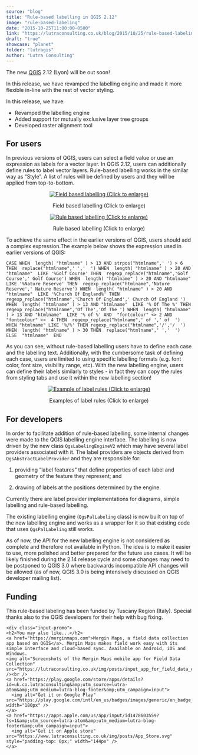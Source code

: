 ```yaml
---
source: "blog"
title: "Rule-based labelling in QGIS 2.12"
image: "rule-based-labeling"
date: "2015-10-25T11:00:00-0500"
link: "https://lutraconsulting.co.uk/blog/2015/10/25/rule-based-labeling/"
draft: "true"
showcase: "planet"
folder: "lutragis"
author: "Lutra Consulting"
---
```


<p>The new <a href="http://www2.qgis.org/en/site/" target="_blank">QGIS</a> 2.12 (Lyon) will be out soon!</p>

<p>In this release, we have revamped the labelling engine and made it more flexible in-line with the rest of vector styling.</p>

<p>In this release, we have:</p>

<ul>
  <li>Revamped the labelling engine</li>
  <li>Added support for mutually exclusive layer tree groups</li>
  <li>Developed raster alignment tool</li>
</ul>

<!-- more -->

<h2 id="for-users">For users</h2>

<p>In previous versions of QGIS, users can select a field value or use an expression as labels for a vector layer. In QGIS 2.12, users can  additionally define rules to label vector layers. Rule-based labelling works in the similar way as “Style”. A list of rules will be defined by users and they will be applied from top-to-bottom.</p>

<center>
<a href="https://www.lutraconsulting.co.uk/img/posts/field-labeling.png" rel="lightbox"><img src="https://www.lutraconsulting.co.uk/img/posts/field-labeling_499.png" title="Field based labelling (Click to enlarge)" /></a>
<p class="caption">Field based labelling (Click to enlarge)</p>
</center>

<center>
<a href="https://www.lutraconsulting.co.uk/img/posts/rule-based-labeling.png" rel="lightbox"><img src="https://www.lutraconsulting.co.uk/img/posts/rule-based-labeling_499.png" title="Rule based labelling (Click to enlarge)" /></a>
<p class="caption">Rule based labelling (Click to enlarge)</p>
</center>

<p>To achieve  the same effect in the earlier versions of QGIS, users should add a complex expression.The example below shows the expression used in earlier versions of QGIS:</p>

<div class="highlighter-rouge"><div class="highlight"><pre class="highlight"><code>CASE WHEN  length( "htmlname" ) &gt; 13 AND strpos("htmlname",' ') &gt; 6  THEN  replace("htmlname",' ','  ') WHEN  length( "htmlname" ) &gt; 20 AND "htmlname"  LIKE '%Golf Course' THEN  regexp_replace("htmlname",'Golf Course',' Golf Course') WHEN  length( "htmlname" ) &gt; 20 AND "htmlname"  LIKE '%Nature Reserve' THEN  regexp_replace("htmlname",'Nature Reserve',' Nature Reserve') WHEN  length( "htmlname" ) &gt; 20 AND "htmlname"  LIKE '%Church Of England%' THEN  regexp_replace("htmlname",'Church Of England',' Church Of England ')  WHEN  length( "htmlname" ) &gt; 13 AND "htmlname"  LIKE '% Of The %' THEN  regexp_replace("htmlname",'Of The','Of The ') WHEN  length( "htmlname" ) &gt; 13 AND "htmlname"  LIKE '% of %' AND  "fontcolour" &lt;&gt; 2 AND  "fontcolour" &lt;&gt;  4 THEN  regexp_replace("htmlname",' of ',' of  ')  WHEN "htmlname" LIKE '%/%' THEN regexp_replace("htmlname",'/','/  ') WHEN  length( "htmlname" ) &gt; 30 THEN  replace("htmlname",' ','  ')  ELSE  "htmlname"  END
</code></pre></div></div>

<p>As you can see, without rule-based labelling users have to define each case and the labelling text. Additionally, with the cumbersome task of defining each case, users are limited to using specific labelling formats (e.g. font color, font size, visibility range, etc). With the new labelling engine, users can define their labels similarly to styles - in fact they can copy the rules from styling tabs and use it within the new labelling section!</p>

<center>
<a href="https://www.lutraconsulting.co.uk/img/posts/rule-based_rules.png" rel="lightbox"><img src="https://www.lutraconsulting.co.uk/img/posts/rule-based_rules_499.png" title="Example of label rules (Click to enlarge)" /></a>
<p class="caption">Examples of label rules (Click to enlarge)</p>
</center>

<h2 id="for-developers">For developers</h2>
<p>In order to facilitate addition of rule-based labelling, some internal changes were made to the QGIS labelling engine interface. The labelling is now driven by the new class <code class="highlighter-rouge">QgsLabelingEngineV2</code> which may have several label providers associated with it.
The label providers are objects derived from <code class="highlighter-rouge">QgsAbstractLabelProvider</code> and they are responsible
for:</p>

<ol>
  <li>
    <p>providing “label features” that define properties of each label and geometry of the feature they represent; and</p>
  </li>
  <li>
    <p>drawing of labels at the positions determined by the engine.</p>
  </li>
</ol>

<p>Currently there are label provider implementations for diagrams, simple labelling and rule-based labelling.</p>

<p>The existing labelling engine (<code class="highlighter-rouge">QgsPalLabeling</code> class) is now built on top of the new labelling engine and works as a wrapper for it so that existing code that uses <code class="highlighter-rouge">QgsPalLabeling</code> still works.</p>

<p>As of now, the API for the new labelling engine is not considered as complete and therefore not available in Python. The idea is to make it easier to use, more polished and better prepared for the future use cases. It will be likely finished during the 2.14 release cycle
and some changes may need to be postponed to QGIS 3.0 where backwards incompatible API changes will be allowed (as of now, QGIS 3.0 is being intensively discussed on QGIS developer mailing list).</p>

<h2 id="funding">Funding</h2>
<p>This rule-based labeling has been funded by Tuscany Region (Italy). Special thanks also to the QGIS developers for their help with bug fixing.</p>

    <div class="input-promo">
    <h2>You may also like...</h2>
    <a href="https://merginmaps.com">Mergin Maps, a field data collection app based on QGIS</a>. Mergin Maps makes field work easy with its simple interface and cloud-based sync. Available on Android, iOS and Windows.
    <img alt="Screenshots of the Mergin Maps mobile app for Field Data Collection" src="https://lutraconsulting.co.uk/img/posts/input_app_for_field_data_collection.jpg" /><br />
    <a href="https://play.google.com/store/apps/details?id=uk.co.lutraconsulting&amp;utm_source=lutra-atom&amp;utm_medium=lutra-blog-footer&amp;utm_campaign=input">
      <img alt="Get it on Google Play" src="https://play.google.com/intl/en_us/badges/images/generic/en_badge_web_generic.png" width="180px" />
    </a>
    <a href="https://apps.apple.com/us/app/input/id1478603559?ls=1&amp;utm_source=lutra-atom&amp;utm_medium=lutra-blog-footer&amp;utm_campaign=input">
      <img alt="Get it on Apple store" src="https://www.lutraconsulting.co.uk/img/posts/App_Store.svg" style="padding-top: 0px;" width="144px" />
    </a>
  </div>
